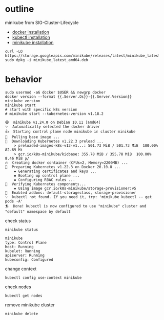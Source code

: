 # outline

minikube from SIG-Cluster-Lifecycle

+ [docker installation](https://docs.docker.com/engine/install/debian/)
+ [kubectl installation](https://kubernetes.io/ja/docs/tasks/tools/install-kubectl/)
+ [minikube installation](https://minikube.sigs.k8s.io/docs/start/)

```shell
curl -LO https://storage.googleapis.com/minikube/releases/latest/minikube_latest_amd64.deb
sudo dpkg -i minikube_latest_amd64.deb
```

# behavior

```shell
sudo usermod -aG docker $USER && newgrp docker
docker version --format {{.Server.Os}}-{{.Server.Version}}
minikube version
minikube start
# start with specific k8s version
# minikube start --kubernetes-version v1.18.2
```

```text
😄  minikube v1.24.0 on Debian 10.11 (amd64)
✨  Automatically selected the docker driver
👍  Starting control plane node minikube in cluster minikube
🚜  Pulling base image ...
💾  Downloading Kubernetes v1.22.3 preload ...
    > preloaded-images-k8s-v13-v1...: 501.73 MiB / 501.73 MiB  100.00% 82.69 Mi
    > gcr.io/k8s-minikube/kicbase: 355.78 MiB / 355.78 MiB  100.00% 8.46 MiB p/
🔥  Creating docker container (CPUs=2, Memory=2200MB) ...
🐳  Preparing Kubernetes v1.22.3 on Docker 20.10.8 ...
    ▪ Generating certificates and keys ...
    ▪ Booting up control plane ...
    ▪ Configuring RBAC rules ...
🔎  Verifying Kubernetes components...
    ▪ Using image gcr.io/k8s-minikube/storage-provisioner:v5
🌟  Enabled addons: default-storageclass, storage-provisioner
💡  kubectl not found. If you need it, try: 'minikube kubectl -- get pods -A'
🏄  Done! kubectl is now configured to use "minikube" cluster and "default" namespace by default
```

check status

```shell
minikube status
```

```text
minikube
type: Control Plane
host: Running
kubelet: Running
apiserver: Running
kubeconfig: Configured
```

change context

```shell
kubectl config use-context minikube
```

check nodes

```shell
kubectl get nodes
```

remove minikube cluster

```shell
minikube delete
```